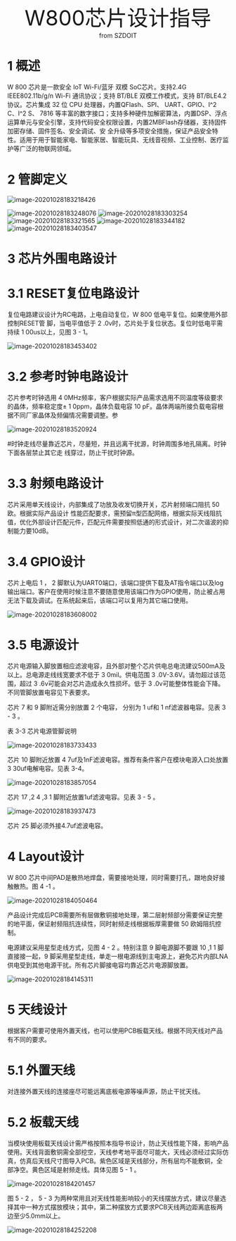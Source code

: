 <center> <font size=10> W800芯片设计指导 </font></center>

<center> from SZDOIT </center>

# 1 概述

 W 800 芯片是一款安全 IoT Wi-Fi/蓝牙 双模 SoC芯片。支持2.4G IEEE802.11b/g/n Wi-Fi 通讯协议；支持 BT/BLE 双模工作模式，支持 BT/BLE4.2 协议。芯片集成 32 位 CPU 处理器，内置QFlash、SPI、 UART、GPIO、I^2 C、I^2 S、 7816 等丰富的数字接口；支持多种硬件加解密算法，内置DSP、浮点运算单元与安全引擎，支持代码安全权限设置，内置2MBFlash存储器，支持固件加密存储、固件签名、安全调试、安
全升级等多项安全措施，保证产品安全特性。适用于用于智能家电、智能家居、智能玩具、无线音视频、工业控制、医疗监护等广泛的物联网领域。

# 2 管脚定义

![image-20201028183218426](https://github.com/SmartArduino/zhdocs/raw/master/zhW_Series/W800/Docs/DateSheet/guide/image-20201028183218426.png)

![image-20201028183248076](https://github.com/SmartArduino/zhdocs/raw/master/zhW_Series/W800/Docs/DateSheet/guide/image-20201028183248076.png)
![image-20201028183303254](https://github.com/SmartArduino/zhdocs/raw/master/zhW_Series/W800/Docs/DateSheet/guide/image-20201028183303254.png)
![image-20201028183321565](https://github.com/SmartArduino/zhdocs/raw/master/zhW_Series/W800/Docs/DateSheet/guide/image-20201028183321565.png)
![image-20201028183344182](https://github.com/SmartArduino/zhdocs/raw/master/zhW_Series/W800/Docs/DateSheet/guide/image-20201028183344182.png)
![image-20201028183403547](https://github.com/SmartArduino/zhdocs/raw/master/zhW_Series/W800/Docs/DateSheet/guide/image-20201028183403547.png)

# 3 芯片外围电路设计

# 3.1 RESET复位电路设计

复位电路建议设计为RC电路，上电自动复位，W 800 低电平复位。如果使用外部控制RESET管 脚，当电平值低于 2 .0v时，芯片处于复位状态。复位时低电平需持续 1 00us以上，见图 3 - 1。

![image-20201028183453402](https://github.com/SmartArduino/zhdocs/raw/master/zhW_Series/W800/Docs/DateSheet/guide/image-20201028183453402.png)

# 3.2 参考时钟电路设计

 芯片参考时钟选用 4 0MHz频率，客户根据实际产品需求选用不同温度等级要求的晶体，频率稳定度± 1 0ppm，晶体负载电容 10 pF。晶体两端所接负载电容根据不同厂家晶体及频偏情况需要调整。参

![image-20201028183520924](https://github.com/SmartArduino/zhdocs/raw/master/zhW_Series/W800/Docs/DateSheet/guide/image-20201028183520924.png)

#时钟走线尽量靠近芯片，尽量短，并且远离干扰源，时钟周围多地孔隔离。时钟下面各层禁止其它走 线穿过，防止干扰时钟源。

# 3.3 射频电路设计

芯片采用单天线设计，内部集成了功放及收发切换开关，芯片射频端口阻抗 50 欧。根据实际产品设计 性能匹配要求，需预留π型匹配网络，根据实际天线阻抗值，优化外部设计匹配元件，匹配元件需要按照低通的形式设计，对二次谐波的抑制能力要10dB。

# 3.4 GPIO设计

芯片上电后 1 ， 2 脚默认为UART0端口，该端口提供下载及AT指令端口以及log输出端口。客户在使用时候注意不要随意使用该端口作为GPIO使用，防止被占用无法下载及调试。在系统起来后，该端口可以复用为其它端口使用。

![image-20201028183608002](https://github.com/SmartArduino/zhdocs/raw/master/zhW_Series/W800/Docs/DateSheet/guide/image-20201028183608002.png)

# 3.5 电源设计
芯片电源输入脚放置相应滤波电容，且外部对整个芯片供电总电流建议500mA及以上。总电源走线线宽要求不低于 3 0mil。供电范围 3 .0V-3.6V。请勿超过该范围，超过 3 .6v可能会对芯片造成永久性损坏。低于 3 .0v可能整体性能会下降。不同管脚放置电容见下表要求。

芯片 7 和 9 脚附近需分别放置 2 个电容， 分别为 1 uf和 1 nf滤波器电容。见表 3 - 3 。

表 3-3 芯片电源管脚说明

![image-20201028183733433](https://github.com/SmartArduino/zhdocs/raw/master/zhW_Series/W800/Docs/DateSheet/guide/image-20201028183733433.png)

芯片 10 脚附近放置 4 7uf及1nF滤波电容。推荐有条件客户在模块电源入口处放置 3 30uf电解电容。见表 3-4。

![image-20201028183857054](https://github.com/SmartArduino/zhdocs/raw/master/zhW_Series/W800/Docs/DateSheet/guide/image-20201028183857054.png)



芯片 17 ,2 4 ,3 1 脚附近放置1uf滤波电容。见表 3 - 5 。


 ![image-20201028183937473](https://github.com/SmartArduino/zhdocs/raw/master/zhW_Series/W800/Docs/DateSheet/guide/image-20201028183937473.png)

 芯片 25 脚必须外接4.7uf滤波电容。


# 4 Layout设计

W 800 芯片中间PAD是散热地焊盘，需要接地处理，同时需要打孔，跟地良好接触散热。图 4 -1 。

![image-20201028184050464](https://github.com/SmartArduino/zhdocs/raw/master/zhW_Series/W800/Docs/DateSheet/guide/image-20201028184050464.png)

产品设计完成后PCB需要所有层做敷铜接地处理，第二层射频部分需要保证完整的地平面，保证射频阻抗连续性，同时射频走线根据板厚需要做 50 欧姆阻抗控制。

电源建议采用星型走线方式，见图 4 - 2 。特别注意 9 脚电源脚不要跟 10 ,1 1 脚直接接一起，9 脚采用星型走线，单走一根电源线到主电源上，避免芯片内部LNA供电受到其他电源干扰。所有芯片脚接电容均靠近芯片电源脚放置。

![image-20201028184145311](https://github.com/SmartArduino/zhdocs/raw/master/zhW_Series/W800/Docs/DateSheet/guide/image-20201028184145311.png)


# 5 天线设计

根据客户需要可使用外置天线，也可以使用PCB板载天线。根据不同天线对产品有不同的要求。

# 5.1 外置天线

对连接外置天线的连接座尽可能远离底板电源等噪声源，防止干扰天线。

# 5.2 板载天线

当模块使用板载天线设计需严格按照本指导书设计，防止天线性能下降，影响产品使用。天线背面敷铜需全部挖空，天线参考地平面尽可能大，天线必须经过实际仿真，仿真后天线尺寸图导入PCB。紫色区域是天线部分，所有层均不能敷铜，全部净空。黄色区域是射频走线。具体见图 5 - 1 。

![image-20201028184201457](https://github.com/SmartArduino/zhdocs/raw/master/zhW_Series/W800/Docs/DateSheet/guide/image-20201028184201457.png)



图 5 - 2 ， 5 - 3 为两种常用且对天线性能影响较小的天线摆放方式，建议尽量选择其中一种方式摆放模块；其中，第二种摆放方式要求PCB天线两边距离底板两边至少5.0mm以上。

![image-20201028184252208](https://github.com/SmartArduino/zhdocs/raw/master/zhW_Series/W800/Docs/DateSheet/guide/image-20201028184252208.png)